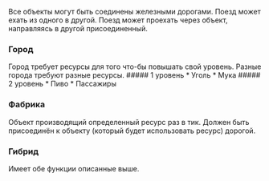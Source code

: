 Все объекты могут быть соединены железными дорогами. 
Поезд может ехать из одного в другой.
Поезд может проехать через объект, направляясь в другой присоединенный.
<h3>Город</h3> 
Город требует ресурсы для того что-бы повышать свой уровень.
Разные города требуют разные ресурсы.
##### 1 уровень
* Уголь
* Мука
##### 2 уровень
* Пиво
* Пассажиры

<h3>Фабрика</h3> 
Объект производящий определенный ресурс раз в тик.
Должен быть присоединён к объекту (который будет использовать ресурс) дорогой.

<h3>Гибрид</h3> 
Имеет обе функции описанные выше.
